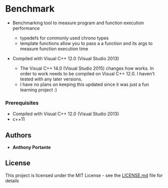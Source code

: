 # Benchmark


* Benchmarking tool to measure program and function execution performance
  - typedefs for commonly used chrono types
  - template functions allow you to pass a a function and its args to measure function execution time
  
* Compiled with Visual C++ 12.0 (Visual Studio 2013)
  - The Visual C++ 14.0 (Visual Studio 2015) changes how <chrono> works. In order to work needs to be compiled on Visual C++ 12.0. I haven't tested with any later versions.
  - I have no plans on keeping this updated since it was just a fun learning project :)
  
  
### Prerequisites

* Compiled with Visual C++ 12.0 (Visual Studio 2013)
* c++11


## Authors

* **Anthony Portante** 

## License

This project is licensed under the MIT License - see the [LICENSE.md](LICENSE.md) file for details
